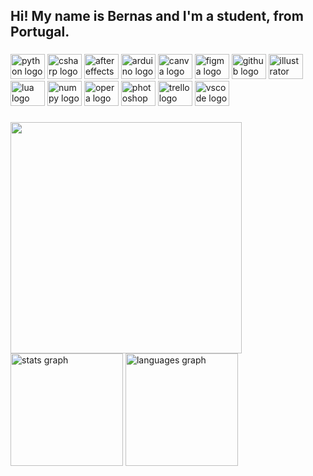 <h2 align="left">Hi! My name is Bernas and I'm a student, from Portugal.</h2>

###

<div align="left">
  <img src="https://cdn.jsdelivr.net/gh/devicons/devicon/icons/python/python-original.svg" height="40" width="55" alt="python logo"  />
  <img src="https://cdn.jsdelivr.net/gh/devicons/devicon/icons/csharp/csharp-original.svg" height="40" width="55" alt="csharp logo"  />
  <img src="https://cdn.jsdelivr.net/gh/devicons/devicon/icons/aftereffects/aftereffects-original.svg" height="40" width="55" alt="aftereffects logo"  />
  <img src="https://cdn.jsdelivr.net/gh/devicons/devicon/icons/arduino/arduino-original.svg" height="40" width="55" alt="arduino logo"  />
  <img src="https://cdn.jsdelivr.net/gh/devicons/devicon/icons/canva/canva-original.svg" height="40" width="55" alt="canva logo"  />
  <img src="https://cdn.jsdelivr.net/gh/devicons/devicon/icons/figma/figma-original.svg" height="40" width="55" alt="figma logo"  />
  <img src="https://cdn.jsdelivr.net/gh/devicons/devicon/icons/github/github-original.svg" height="40" width="55" alt="github logo"  />
  <img src="https://cdn.jsdelivr.net/gh/devicons/devicon/icons/illustrator/illustrator-plain.svg" height="40" width="55" alt="illustrator logo"  />
  <img src="https://cdn.jsdelivr.net/gh/devicons/devicon/icons/lua/lua-original.svg" height="40" width="55" alt="lua logo"  />
  <img src="https://cdn.jsdelivr.net/gh/devicons/devicon/icons/numpy/numpy-original.svg" height="40" width="55" alt="numpy logo"  />
  <img src="https://cdn.jsdelivr.net/gh/devicons/devicon/icons/opera/opera-original.svg" height="40" width="55" alt="opera logo"  />
  <img src="https://cdn.jsdelivr.net/gh/devicons/devicon/icons/photoshop/photoshop-plain.svg" height="40" width="55" alt="photoshop logo"  />
  <img src="https://cdn.jsdelivr.net/gh/devicons/devicon/icons/trello/trello-plain.svg" height="40" width="55" alt="trello logo"  />
  <img src="https://cdn.jsdelivr.net/gh/devicons/devicon/icons/vscode/vscode-original.svg" height="40" width="55" alt="vscode logo"  />
</div>

###

<div align="center">
  <img align="left" height="370" src="https://media.tenor.com/1oPYW_iBrqUAAAAd/roxy-migurdia.gif"/>
  <span><img align="center" src="./aligner.png" height=100 width=10 /></span> <!--invisible-->
  <div align="left">
  <img src="https://github-readme-stats.vercel.app/api?username=BernasDzn&hide_title=false&hide_rank=false&show_icons=true&include_all_commits=true&count_private=true&disable_animations=false&theme=blueberry&locale=en&hide_border=true" height="180" alt="stats graph"  />
  <img src="https://github-readme-stats.vercel.app/api/top-langs?username=BernasDzn&locale=en&hide_title=false&layout=compact&card_width=320&langs_count=5&theme=blueberry&hide_border=true" height="180" alt="languages graph"  />
</div>
</div>

###

